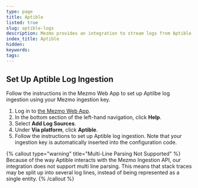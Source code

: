 ```yaml
---
type: page
title: Aptible
listed: true
slug: aptible-logs
description: Mezmo provides an integration to stream logs from Aptible, and options to enter hostnames, tags, and apps to distinguish your Aptible logs from logs from other sources.
index_title: Aptible
hidden: 
keywords: 
tags: 
---
```



## Set Up Aptible Log Ingestion

Follow the instructions in the Mezmo Web App to set up Aptilbe log ingestion using your Mezmo ingestion key.

1. Log in to [the Mezmo Web App](https://app.Mezmo.com/account/signin).
2. In the bottom section of the left-hand navigation, click **Help**.
3. Select **Add Log Sources**.
4. Under **Via platform**, click **Aptible**.
5. Follow the instructions to set up Aptible log ingestion.
Note that your ingestion key is automatically inserted into the configuration code.

{% callout type="warning" title="Multi-Line Parsing Not Supported" %}
Because of the way Aptible interacts with the Mezmo Ingestion API, our integration does not support multi line parsing. This means that stack traces may be split up into several log lines, instead of being represented as a single entity.
{% /callout %}